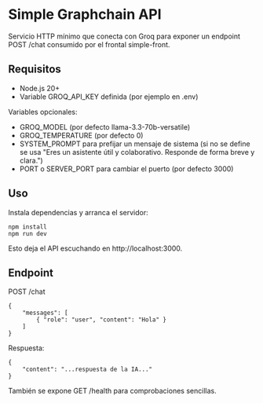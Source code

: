 # Simple Graphchain API

Servicio HTTP mínimo que conecta con Groq para exponer un endpoint POST /chat consumido por el frontal simple-front.

## Requisitos

- Node.js 20+
- Variable GROQ_API_KEY definida (por ejemplo en .env)

Variables opcionales:

- GROQ_MODEL (por defecto llama-3.3-70b-versatile)
- GROQ_TEMPERATURE (por defecto 0)
- SYSTEM_PROMPT para prefijar un mensaje de sistema (si no se define se usa
  "Eres un asistente útil y colaborativo. Responde de forma breve y clara.")
- PORT o SERVER_PORT para cambiar el puerto (por defecto 3000)

## Uso

Instala dependencias y arranca el servidor:

    npm install
    npm run dev

Esto deja el API escuchando en http://localhost:3000.

## Endpoint

POST /chat

    {
        "messages": [
            { "role": "user", "content": "Hola" }
        ]
    }

Respuesta:

    {
        "content": "...respuesta de la IA..."
    }

También se expone GET /health para comprobaciones sencillas.
